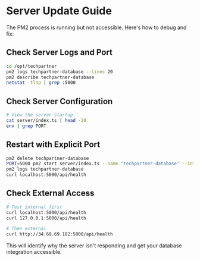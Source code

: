 # Server Update Guide

The PM2 process is running but not accessible. Here's how to debug and fix:

## Check Server Logs and Port
```bash
cd /opt/techpartner
pm2 logs techpartner-database --lines 20
pm2 describe techpartner-database
netstat -tlnp | grep :5000
```

## Check Server Configuration
```bash
# View the server startup
cat server/index.ts | head -20
env | grep PORT
```

## Restart with Explicit Port
```bash
pm2 delete techpartner-database
PORT=5000 pm2 start server/index.ts --name "techpartner-database" --interpreter tsx
pm2 logs techpartner-database
curl localhost:5000/api/health
```

## Check External Access
```bash
# Test internal first
curl localhost:5000/api/health
curl 127.0.0.1:5000/api/health

# Then external
curl http://34.69.69.182:5000/api/health
```

This will identify why the server isn't responding and get your database integration accessible.